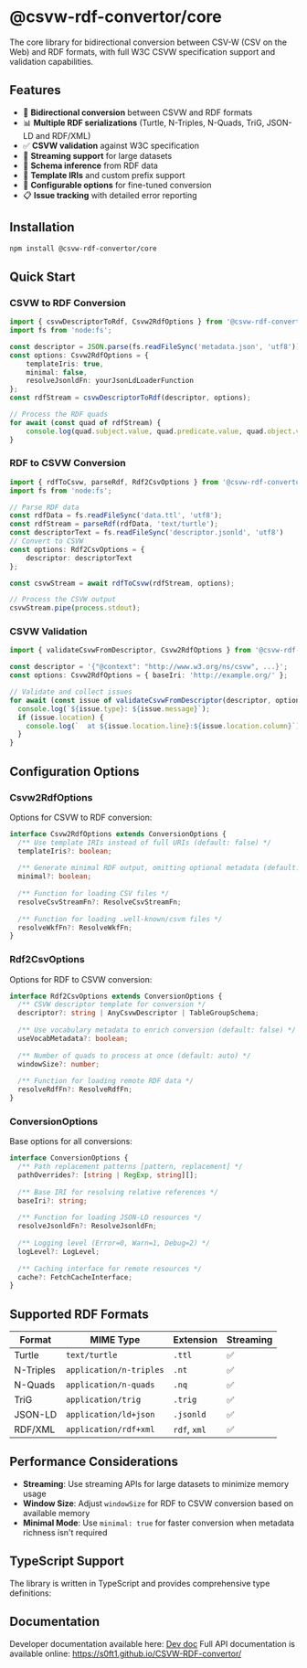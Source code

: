 # @csvw-rdf-convertor/core

The core library for bidirectional conversion between CSV-W (CSV on the Web) and RDF formats, with full W3C CSVW specification support and validation capabilities.

## Features

- 🔄 **Bidirectional conversion** between CSVW and RDF formats
- 📊 **Multiple RDF serializations** (Turtle, N-Triples, N-Quads, TriG, JSON-LD and RDF/XML)
- ✅ **CSVW validation** against W3C specification
- 🚀 **Streaming support** for large datasets
- 🎯 **Schema inference** from RDF data
- 📝 **Template IRIs** and custom prefix support
- 🔧 **Configurable options** for fine-tuned conversion
- 📋 **Issue tracking** with detailed error reporting

## Installation

```bash
npm install @csvw-rdf-convertor/core
```

## Quick Start

### CSVW to RDF Conversion

```typescript
import { csvwDescriptorToRdf, Csvw2RdfOptions } from '@csvw-rdf-convertor/core';
import fs from 'node:fs';

const descriptor = JSON.parse(fs.readFileSync('metadata.json', 'utf8'));
const options: Csvw2RdfOptions = {
    templateIris: true,
    minimal: false,
    resolveJsonldFn: yourJsonLdLoaderFunction
};
const rdfStream = csvwDescriptorToRdf(descriptor, options);

// Process the RDF quads
for await (const quad of rdfStream) {
    console.log(quad.subject.value, quad.predicate.value, quad.object.value);
}


```

### RDF to CSVW Conversion

```typescript
import { rdfToCsvw, parseRdf, Rdf2CsvOptions } from '@csvw-rdf-convertor/core';
import fs from 'node:fs';

// Parse RDF data
const rdfData = fs.readFileSync('data.ttl', 'utf8');
const rdfStream = parseRdf(rdfData, 'text/turtle');
const descriptorText = fs.readFileSync('descriptor.jsonld', 'utf8')
// Convert to CSVW
const options: Rdf2CsvOptions = {
    descriptor: descriptorText
};

const csvwStream = await rdfToCsvw(rdfStream, options);

// Process the CSVW output
csvwStream.pipe(process.stdout);
```

### CSVW Validation

```typescript
import { validateCsvwFromDescriptor, Csvw2RdfOptions } from '@csvw-rdf-convertor/core';

const descriptor = '{"@context": "http://www.w3.org/ns/csvw", ...}';
const options: Csvw2RdfOptions = { baseIri: 'http://example.org/' };

// Validate and collect issues
for await (const issue of validateCsvwFromDescriptor(descriptor, options)) {
  console.log(`${issue.type}: ${issue.message}`);
  if (issue.location) {
    console.log(`  at ${issue.location.line}:${issue.location.column}`);
  }
}
```

## Configuration Options

### Csvw2RdfOptions

Options for CSVW to RDF conversion:

```typescript
interface Csvw2RdfOptions extends ConversionOptions {
  /** Use template IRIs instead of full URIs (default: false) */
  templateIris?: boolean;
  
  /** Generate minimal RDF output, omitting optional metadata (default: false) */
  minimal?: boolean;
  
  /** Function for loading CSV files */
  resolveCsvStreamFn?: ResolveCsvStreamFn;
  
  /** Function for loading .well-known/csvm files */
  resolveWkfFn?: ResolveWkfFn;
}
```

### Rdf2CsvOptions

Options for RDF to CSVW conversion:

```typescript
interface Rdf2CsvOptions extends ConversionOptions {
  /** CSVW descriptor template for conversion */
  descriptor?: string | AnyCsvwDescriptor | TableGroupSchema;
  
  /** Use vocabulary metadata to enrich conversion (default: false) */
  useVocabMetadata?: boolean;
  
  /** Number of quads to process at once (default: auto) */
  windowSize?: number;
  
  /** Function for loading remote RDF data */
  resolveRdfFn?: ResolveRdfFn;
}
```

### ConversionOptions

Base options for all conversions:

```typescript
interface ConversionOptions {
  /** Path replacement patterns [pattern, replacement] */
  pathOverrides?: [string | RegExp, string][];
  
  /** Base IRI for resolving relative references */
  baseIri?: string;
  
  /** Function for loading JSON-LD resources */
  resolveJsonldFn?: ResolveJsonldFn;
  
  /** Logging level (Error=0, Warn=1, Debug=2) */
  logLevel?: LogLevel;
  
  /** Caching interface for remote resources */
  cache?: FetchCacheInterface;
}
```

## Supported RDF Formats

| Format | MIME Type | Extension | Streaming |
|--------|-----------|-----------|-----------|
| Turtle | `text/turtle` | `.ttl` | ✅ |
| N-Triples | `application/n-triples` | `.nt` | ✅ |
| N-Quads | `application/n-quads` | `.nq` | ✅ |
| TriG | `application/trig` | `.trig` | ✅ |
| JSON-LD | `application/ld+json` | `.jsonld` | ✅ |
| RDF/XML | `application/rdf+xml` | `rdf`, `xml` | ✅ |


## Performance Considerations

- **Streaming**: Use streaming APIs for large datasets to minimize memory usage
- **Window Size**: Adjust `windowSize` for RDF to CSVW conversion based on available memory
- **Minimal Mode**: Use `minimal: true` for faster conversion when metadata richness isn't required

## TypeScript Support

The library is written in TypeScript and provides comprehensive type definitions:

## Documentation
Developer documentation available here: [Dev doc](https://github.com/S0ft1/CSVW-RDF-convertor/edit/main/packages/core/devDoc.md)
Full API documentation is available online: https://s0ft1.github.io/CSVW-RDF-convertor/
